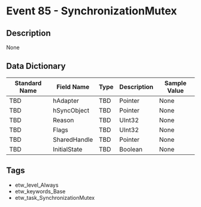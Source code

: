 # Event 85 - SynchronizationMutex

## Description
None

## Data Dictionary
|Standard Name|Field Name|Type|Description|Sample Value|
|---|---|---|---|---|
|TBD|hAdapter|TBD|Pointer|None|None|
|TBD|hSyncObject|TBD|Pointer|None|None|
|TBD|Reason|TBD|UInt32|None|None|
|TBD|Flags|TBD|UInt32|None|None|
|TBD|SharedHandle|TBD|Pointer|None|None|
|TBD|InitialState|TBD|Boolean|None|None|

## Tags
* etw_level_Always
* etw_keywords_Base
* etw_task_SynchronizationMutex